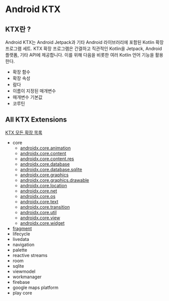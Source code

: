 # Android KTX

## KTX란 ?
Android KTX는 Android Jetpack과 기타 Android 라이브러리에 포함된 Kotlin 확장 프로그램 세트.
KTX 확장 프로그램은 간결하고 직관적인 Kotlin을 Jetpack, Android 플랫폼, 기타 API에 제공합니다. 이를 위해 다음을 비롯한 여러 Kotlin 언어 기능을 활용한다.

- 확장 함수
- 확장 속성
- 람다
- 이름이 지정된 매개변수
- 매개변수 기본값
- 코루틴


## All KTX Extensions
[KTX 모든 확장 목록](https://developer.android.com/kotlin/ktx/extensions-list)

- core
    - [androidx.core.animation](https://developer.android.com/reference/kotlin/androidx/core/animation/package-summary?hl=ko)
    - [androidx.core.content](https://developer.android.com/reference/kotlin/androidx/core/content/package-summary?hl=ko)
    - [androidx.core.content.res](https://developer.android.com/reference/kotlin/androidx/core/content/res/package-summary?hl=ko)
    - [androidx.core.database](https://developer.android.com/reference/kotlin/androidx/core/database/package-summary?hl=ko)
    - [androidx.core.database.sqlite](https://developer.android.com/reference/kotlin/androidx/core/database/sqlite/package-summary?hl=ko)
    - [androidx.core.graphics](https://developer.android.com/reference/kotlin/androidx/core/graphics/package-summary?hl=ko)
    - [androidx.core.graphics.drawable](https://developer.android.com/reference/kotlin/androidx/core/graphics/drawable/package-summary?hl=ko)
    - [androidx.core.location](https://developer.android.com/reference/kotlin/androidx/core/location/package-summary?hl=ko)
    - [androidx.core.net](https://developer.android.com/reference/kotlin/androidx/core/net/package-summary?hl=ko)
    - [androidx.core.os](https://developer.android.com/reference/kotlin/androidx/core/os/package-summary?hl=ko)
    - [androidx.core.text](https://developer.android.com/reference/kotlin/androidx/core/text/package-summary?hl=ko)
    - [androidx.core.transition](https://developer.android.com/reference/kotlin/androidx/core/transition/package-summary?hl=ko)
    - [androidx.core.util](https://developer.android.com/reference/kotlin/androidx/core/util/package-summary?hl=ko)
    - [androidx.core.view](https://developer.android.com/reference/kotlin/androidx/core/view/package-summary?hl=ko)
    - [androidx.core.widget](https://developer.android.com/reference/kotlin/androidx/core/widget/package-summary?hl=ko)
- [fragment](https://developer.android.com/reference/kotlin/androidx/fragment/app/package-summary?hl=ko#extension-functions-summary)
- lifecycle
- livedata
- navigation
- palette
- reactive streams
- room
- sqlite
- viewmodel
- workmanager
- firebase
- google maps platform
- play core


## 